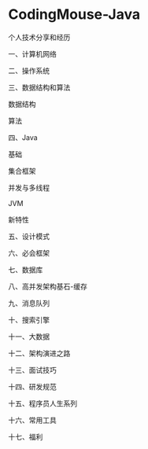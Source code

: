 # CodingMouse-Java
个人技术分享和经历

一、计算机网络

二、操作系统

三、数据结构和算法

数据结构

算法

四、Java

基础

集合框架

并发与多线程

JVM

新特性

五、设计模式

六、必会框架

七、数据库

八、高并发架构基石-缓存

九、消息队列

十、搜索引擎

十一、大数据

十二、架构演进之路

十三、面试技巧

十四、研发规范

十五、程序员人生系列

十六、常用工具

十七、福利
